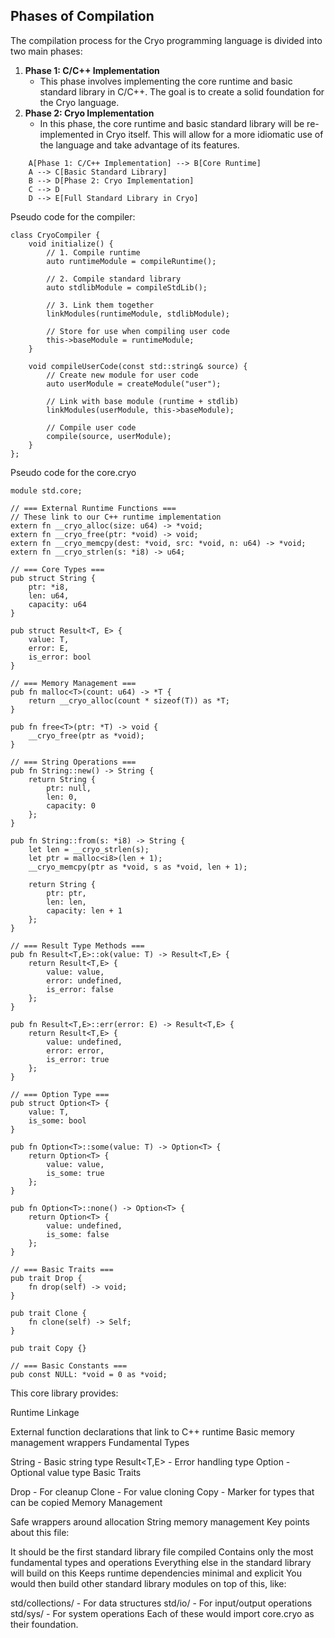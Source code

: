 
## Phases of Compilation
The compilation process for the Cryo programming language is divided into two main phases:
1. **Phase 1: C/C++ Implementation**
   - This phase involves implementing the core runtime and basic standard library in C/C++. The goal is to create a solid foundation for the Cryo language.
2. **Phase 2: Cryo Implementation** 
   - In this phase, the core runtime and basic standard library will be re-implemented in Cryo itself. This will allow for a more idiomatic use of the language and take advantage of its features.

```graph TD
    A[Phase 1: C/C++ Implementation] --> B[Core Runtime]
    A --> C[Basic Standard Library]
    B --> D[Phase 2: Cryo Implementation]
    C --> D
    D --> E[Full Standard Library in Cryo]
```

Pseudo code for the compiler:
```
class CryoCompiler {
    void initialize() {
        // 1. Compile runtime
        auto runtimeModule = compileRuntime();
        
        // 2. Compile standard library
        auto stdlibModule = compileStdLib();
        
        // 3. Link them together
        linkModules(runtimeModule, stdlibModule);
        
        // Store for use when compiling user code
        this->baseModule = runtimeModule;
    }
    
    void compileUserCode(const std::string& source) {
        // Create new module for user code
        auto userModule = createModule("user");
        
        // Link with base module (runtime + stdlib)
        linkModules(userModule, this->baseModule);
        
        // Compile user code
        compile(source, userModule);
    }
};
```

Pseudo code for the core.cryo
```
module std.core;

// === External Runtime Functions ===
// These link to our C++ runtime implementation
extern fn __cryo_alloc(size: u64) -> *void;
extern fn __cryo_free(ptr: *void) -> void;
extern fn __cryo_memcpy(dest: *void, src: *void, n: u64) -> *void;
extern fn __cryo_strlen(s: *i8) -> u64;

// === Core Types ===
pub struct String {
    ptr: *i8,
    len: u64,
    capacity: u64
}

pub struct Result<T, E> {
    value: T,
    error: E,
    is_error: bool
}

// === Memory Management ===
pub fn malloc<T>(count: u64) -> *T {
    return __cryo_alloc(count * sizeof(T)) as *T;
}

pub fn free<T>(ptr: *T) -> void {
    __cryo_free(ptr as *void);
}

// === String Operations ===
pub fn String::new() -> String {
    return String {
        ptr: null,
        len: 0,
        capacity: 0
    };
}

pub fn String::from(s: *i8) -> String {
    let len = __cryo_strlen(s);
    let ptr = malloc<i8>(len + 1);
    __cryo_memcpy(ptr as *void, s as *void, len + 1);
    
    return String {
        ptr: ptr,
        len: len,
        capacity: len + 1
    };
}

// === Result Type Methods ===
pub fn Result<T,E>::ok(value: T) -> Result<T,E> {
    return Result<T,E> {
        value: value,
        error: undefined,
        is_error: false
    };
}

pub fn Result<T,E>::err(error: E) -> Result<T,E> {
    return Result<T,E> {
        value: undefined,
        error: error,
        is_error: true
    };
}

// === Option Type ===
pub struct Option<T> {
    value: T,
    is_some: bool
}

pub fn Option<T>::some(value: T) -> Option<T> {
    return Option<T> {
        value: value,
        is_some: true
    };
}

pub fn Option<T>::none() -> Option<T> {
    return Option<T> {
        value: undefined,
        is_some: false
    };
}

// === Basic Traits ===
pub trait Drop {
    fn drop(self) -> void;
}

pub trait Clone {
    fn clone(self) -> Self;
}

pub trait Copy {}

// === Basic Constants ===
pub const NULL: *void = 0 as *void;
```

This core library provides:

Runtime Linkage

External function declarations that link to C++ runtime
Basic memory management wrappers
Fundamental Types

String - Basic string type
Result<T,E> - Error handling type
Option<T> - Optional value type
Basic Traits

Drop - For cleanup
Clone - For value cloning
Copy - Marker for types that can be copied
Memory Management

Safe wrappers around allocation
String memory management
Key points about this file:

It should be the first standard library file compiled
Contains only the most fundamental types and operations
Everything else in the standard library will build on this
Keeps runtime dependencies minimal and explicit
You would then build other standard library modules on top of this, like:

std/collections/ - For data structures
std/io/ - For input/output operations
std/sys/ - For system operations
Each of these would import core.cryo as their foundation.
